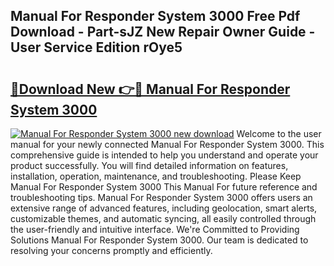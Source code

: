 ## Manual For Responder System 3000 Free Pdf Download - Part-sJZ New Repair Owner Guide - User Service Edition rOye5

# <h2><a href="http://bc49922.oget.top/?id=Manual+For+Responder+System+3000">🔗Download New 👉🔴 Manual For Responder System 3000</a></h2>

[![Manual For Responder System 3000 new download](https://i.imgur.com/5g1atiW.png)](http://bc49922.oget.top/?id=Manual+For+Responder+System+3000)
Welcome to the user manual for your newly connected Manual For Responder System 3000. This comprehensive guide is intended to help you understand and operate your product successfully. You will find detailed information on features, installation, operation, maintenance, and troubleshooting. Please Keep Manual For Responder System 3000 This Manual For future reference and troubleshooting tips. Manual For Responder System 3000 offers users an extensive range of advanced features, including geolocation, smart alerts, customizable themes, and automatic syncing, all easily controlled through the user-friendly and intuitive interface. We're Committed to Providing Solutions Manual For Responder System 3000. Our team is dedicated to resolving your concerns promptly and efficiently.
